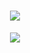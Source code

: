  <!--显示一行数字动画-->
 <h1 align="center">
  <a href="https://sunguoqi.com/">
    <img src="https://readme-typing-svg.herokuapp.com/?lines=console.log(%22Hello%2C%20World!%22);造梦同志祝您每天生活愉快!&center=true&size=27">
  </a>
</h1>

 <!--显示连续提交代码的天数及总贡献数-->
 <div align="center">
    <img  src="https://github-readme-streak-stats.herokuapp.com/?user=sun0225SUN&theme=dark&hide_border=true" />
</div>




<!--
**I-am-dreaming/I-am-dreaming** is a ✨ _special_ ✨ repository because its `README.md` (this file) appears on your GitHub profile.

Here are some ideas to get you started:

- 🔭 I’m currently working on ...
- 🌱 I’m currently learning ...
- 👯 I’m looking to collaborate on ...
- 🤔 I’m looking for help with ...
- 💬 Ask me about ...
- 📫 How to reach me: ...
- 😄 Pronouns: ...
- ⚡ Fun fact: ...
-->
